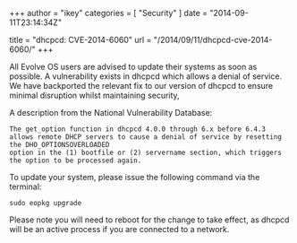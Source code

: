 +++
author = "ikey"
categories = [
"Security"
]
date =  "2014-09-11T23:14:34Z"

title = "dhcpcd: CVE-2014-6060"
url = "/2014/09/11/dhcpcd-cve-2014-6060/"
+++

All Evolve OS users are advised to update their systems as soon as possible. A vulnerability exists in dhcpcd which allows a denial of service. We have backported the 
relevant fix to our version of dhcpcd to ensure minimal disruption whilst maintaining security,

A description from the National Vulnerability Database:

```
The get_option function in dhcpcd 4.0.0 through 6.x before 6.4.3 allows remote DHCP servers to cause a denial of service by resetting the DHO_OPTIONSOVERLOADED 
option in the (1) bootfile or (2) servername section, which triggers the option to be processed again.
```

To update your system, please issue the following command via the terminal:

```
sudo eopkg upgrade
```

Please note you will need to reboot for the change to take effect, as dhcpcd will be an active process if you are connected to a network.
